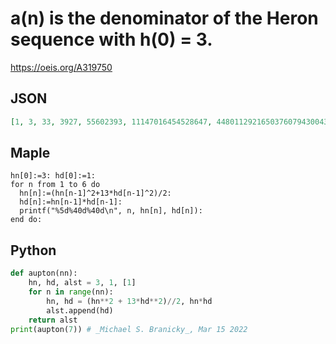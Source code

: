 # a\(n\) is the denominator of the Heron sequence with h\(0\) \= 3\.
https://oeis.org/A319750
## JSON
```JSON
[1, 3, 33, 3927, 55602393, 11147016454528647, 448011292165037607943004375755833, 723685043824607606355691108666081531638582859833105061571146291527]
```
## Maple
```Maple
hn[0]:=3: hd[0]:=1:
for n from 1 to 6 do
  hn[n]:=(hn[n-1]^2+13*hd[n-1]^2)/2:
  hd[n]:=hn[n-1]*hd[n-1]:
  printf("%5d%40d%40d\n", n, hn[n], hd[n]):
end do:
```
## Python
```Python
def aupton(nn):
    hn, hd, alst = 3, 1, [1]
    for n in range(nn):
        hn, hd = (hn**2 + 13*hd**2)//2, hn*hd
        alst.append(hd)
    return alst
print(aupton(7)) # _Michael S. Branicky_, Mar 15 2022
```
